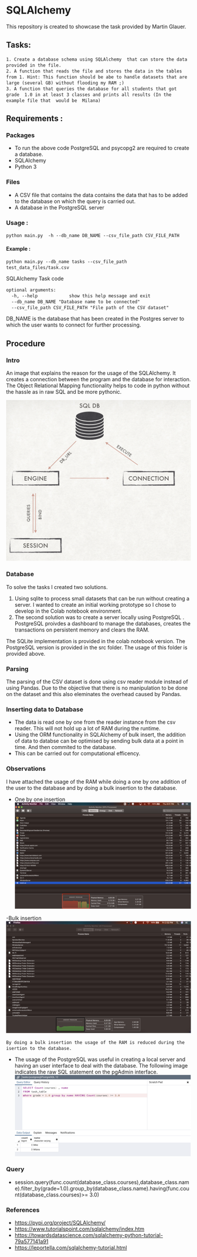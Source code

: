 # SQLAlchemy 
This repository is created to showcase the task provided by Martin Glauer. 
## **Tasks:**

	1. Create a database schema using SQLAlchemy  that can store the data provided in the file. 
	2. A function that reads the file and stores the data in the tables from 1. Hint: This function should be abe to handle datasets that are large (several GB) without flooding my RAM ;)
	3. A function that queries the database for all students that got grade  1.0 in at least 3 classes and prints all results (In the example file that  would be  Milana)

## Requirements :

### Packages

 - To run the above code PostgreSQL and psycopg2 are required to create a database. 
- SQLAlchemy 
- Python 3

### Files
- A CSV file that contains the data contains the data that has to be added to the database on which the query is carried out. 
- A database in the PostgreSQL server

### Usage : 

    python main.py  -h --db_name DB_NAME --csv_file_path CSV_FILE_PATH

#### Example : 

    python main.py --db_name tasks --csv_file_path test_data_files/task.csv

SQLAlchemy Task code

    optional arguments:
      -h, --help            show this help message and exit
      --db_name DB_NAME "Database name to be connected"
      --csv_file_path CSV_FILE_PATH "File path of the CSV dataset"

DB_NAME is the database that has been created in the Postgres server to which the user wants to connect for further processing. 

## Procedure

### Intro 
An image that explains the reason for the usage of the SQLAlchemy. It creates a connection  between the program and the database for interaction. The Object Relational Mapping functionality helps to code in python without the hassle as in raw SQL and be more pythonic. 

![sqlalchemy](test_images/session.png)

### Database
To solve the tasks I created two solutions. 
1. Using sqlite to process small datasets that can be run without creating a server. I wanted to create an initial working prototype so I chose to develop in the Colab notebook environment. 
2. The second solution was to create a server locally using PostgreSQL . PostgreSQL proivdes a dashboard to manage the databases, creates the transactions on persistent memory and clears the RAM.  

The SQLite implementation is provided in the colab notebook version. The PostgreSQL version is provided in the src folder. The usage of this folder is provided above. 

### Parsing 
The parsing of the CSV dataset is done using csv reader module instead of using Pandas. Due to the objective that there is no manipulation to be done on the dataset and this also eleminates the overhead caused by Pandas. 

### Inserting data to Database 
- The data is read one by one from the reader instance from the csv reader. This will not hold up a lot of RAM during the runtime. 
- Using the ORM functionality in SQLAlchemy of bulk insert, the addition of data to databse can be optimised by sending bulk data at a point in time. And then commited to the database. 
- This can be carried out for computational efficency. 

### Observations 

I have attached the usage of the RAM while doing a one by one addition of the user to the database and by doing a bulk insertion to the database. 

- One by one insertion 
![screenshot](test_images/test_screenshots/memory_random_test_big_no_bulk.png)

-Bulk insertion 
![screenshot](test_images/test_screenshots/memory_random_test_big.png)

	By doing a bulk insertion the usage of the RAM is reduced during the isertion to the database. 

- The usage of the PostgreSQL was useful in creating a local server and having an user interface to deal with the database. 
The following image indicates the raw SQL statement on the pgAdmin interface. 
![raw_sql](test_images/test_screenshots/sql_raw.png)

### Query 
- session.query(func.count(database_class.courses),database_class.name).filter_by(grade=1.0).group_by(database_class.name).having(func.count(database_class.courses)>= 3.0) 

### References 
- https://pypi.org/project/SQLAlchemy/
- https://www.tutorialspoint.com/sqlalchemy/index.htm
- https://towardsdatascience.com/sqlalchemy-python-tutorial-79a577141a91
- https://leportella.com/sqlalchemy-tutorial.html


